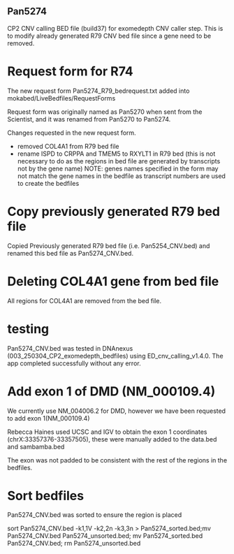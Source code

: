 ## Pan5274

CP2 CNV calling BED file (build37) for exomedepth CNV caller step. This is to modify already generated R79 CNV bed file since a gene need to be removed.

# Request form for R74
The new request form Pan5274_R79_bedrequest.txt added into mokabed/LiveBedfiles/RequestForms

Request form was originally named as Pan5270 when sent from the Scientist, and it was renamed from Pan5270 to Pan5274. 

Changes requested in the new request form.
- removed COL4A1 from R79 bed file
- rename ISPD to CRPPA and TMEM5 to RXYLT1 in R79 bed (this is not necessary to do as the regions in bed file are generated by transcripts not by the gene name)
NOTE: genes names specified in the form may not match the gene names in the bedfile as transcript numbers are used to create the bedfiles

# Copy previously generated R79 bed file
Copied Previously generated R79 bed file (i.e. Pan5254_CNV.bed) and renamed this bed file as Pan5274_CNV.bed. 

# Deleting COL4A1 gene from bed file
All regions for COL4A1 are removed from the bed file.

# testing
Pan5274_CNV.bed was tested in DNAnexus (003_250304_CP2_exomedepth_bedfiles) using ED_cnv_calling_v1.4.0. The app completed successfully without any error.

# Add exon 1 of DMD (NM_000109.4)

We currently use NM_004006.2 for DMD, however we have been requested to add exon 1(NM_000109.4)

Rebecca Haines used UCSC and IGV to obtain the exon 1 coordinates (chrX:33357376-33357505), these were manually added to the data.bed and sambamba.bed 

The exon was not padded to be consistent with the rest of the regions in the bedfiles.

# Sort bedfiles

Pan5274_CNV.bed was sorted to ensure the region is placed 

sort Pan5274_CNV.bed -k1,1V -k2,2n -k3,3n > Pan5274_sorted.bed;mv Pan5274_CNV.bed Pan5274_unsorted.bed; mv Pan5274_sorted.bed Pan5274_CNV.bed; rm Pan5274_unsorted.bed
